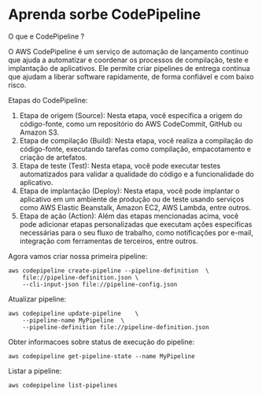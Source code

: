 # Aprenda sorbe CodePipeline

 O que e CodePipeline ?

 O AWS CodePipeline é um serviço de automação de lançamento contínuo que ajuda a automatizar 
 e coordenar os processos de compilação, teste e implantação de aplicativos. 
 Ele permite criar pipelines de entrega contínua que ajudam a liberar software rapidamente, 
 de forma confiável e com baixo risco.

 Etapas do CodePipeline:

 1. Etapa de origem (Source): Nesta etapa, você especifica a origem do código-fonte, como um 
 repositório do AWS CodeCommit, GitHub ou Amazon S3.
 2. Etapa de compilação (Build): Nesta etapa, você realiza a compilação do código-fonte, 
 executando tarefas como compilação, empacotamento e criação de artefatos.
 3. Etapa de teste (Test): Nesta etapa, você pode executar testes automatizados para validar a 
 qualidade do código e a funcionalidade do aplicativo.
 4. Etapa de implantação (Deploy): Nesta etapa, você pode implantar o aplicativo em um 
 ambiente de produção ou de teste usando serviços como AWS Elastic Beanstalk, Amazon EC2, 
 AWS Lambda, entre outros.
 5. Etapa de ação (Action): Além das etapas mencionadas acima, você pode adicionar etapas 
 personalizadas que executam ações específicas necessárias para o seu fluxo de trabalho, como 
 notificações por e-mail, integração com ferramentas de terceiros, entre outros.

 Agora vamos criar nossa primeira pipeline:

```
aws codepipeline create-pipeline --pipeline-definition  \
    file://pipeline-definition.json \ 
    --cli-input-json file://pipeline-config.json
```
Atualizar pipeline:

```
aws codepipeline update-pipeline    \ 
    --pipeline-name MyPipeline  \
    --pipeline-definition file://pipeline-definition.json
```

Obter informacoes sobre status de execução do pipeline:

```
aws codepipeline get-pipeline-state --name MyPipeline
```
Listar a pipeline:

``aws codepipeline list-pipelines``

